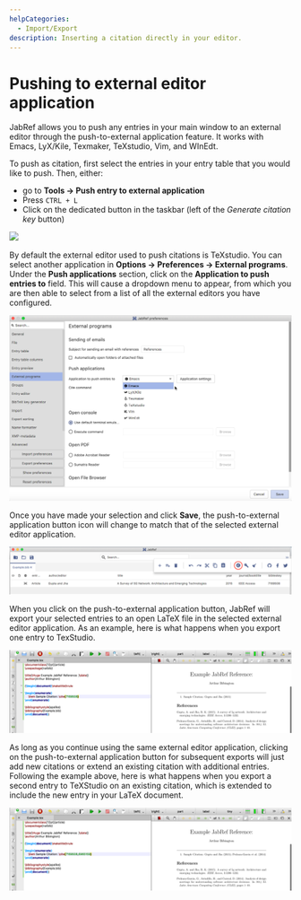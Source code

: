 ```yaml
---
helpCategories:
  - Import/Export
description: Inserting a citation directly in your editor.
---
```


# Pushing to external editor application

JabRef allows you to push any entries in your main window to an external editor through the push-to-external application feature. It works with Emacs, LyX/Kile, Texmaker, TeXstudio, Vim, and WInEdt.

To push as citation, first select the entries in your entry table that you would like to push. Then, either:

* go to **Tools → Push entry to external application​**
* Press `CTRL + L`
* Click on the dedicated button in the taskbar (left of the _Generate citation key_ button)

![](<../.gitbook/assets/push-external-button-windows (2) (2) (2) (2) (3) (3) (3) (1).png>)

By default the external editor used to push citations is TeXstudio. You can select another application in **Options → Preferences → External programs**. Under the **Push applications** section, click on the **Application to push entries to** field. This will cause a dropdown menu to appear, from which you are then able to select from a list of all the external editors you have configured.

![Select External Application](<../.gitbook/assets/during-application-selection (2) (2) (2) (2) (2) (2) (2) (2) (4) (4) (1) (1) (1) (4).png>)

Once you have made your selection and click **Save**, the push-to-external application button icon will change to match that of the selected external editor application.

![New Application After Select](<../.gitbook/assets/after-application-selection (2) (2) (2) (2) (2) (2) (2) (2) (2) (1) (2).png>)

When you click on the push-to-external application button, JabRef will export your selected entries to an open LaTeX file in the selected external editor application. As an example, here is what happens when you export one entry to TexStudio.

![Initial Push to External Export](<../.gitbook/assets/initial-push-export (2) (2) (2) (2) (2) (2) (2) (2) (2) (1) (2) (4).png>)

As long as you continue using the same external editor application, clicking on the push-to-external application button for subsequent exports will just add new citations or extend an existing citation with additional entries. Following the example above, here is what happens when you export a second entry to TeXStudio on an existing citation, which is extended to include the new entry in your LaTeX document.

![Subsequent Push to External Export](<../.gitbook/assets/subsequent-push-export (2) (2) (2) (2) (2) (2) (2) (2) (4) (4) (4) (2) (1) (2).png>)
